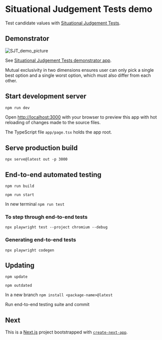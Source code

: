 # Situational Judgement Tests demo

Test candidate values with [Situational Judgement Tests](https://en.wikipedia.org/wiki/Situational_judgement_test). 


## Demonstrator

![SJT_demo_picture](https://user-images.githubusercontent.com/37618836/80912292-e13de580-8d33-11ea-82a0-cb2444e200a3.jpg)

See [Situational Judgement Tests demonstrator app](https://www.greenstem.uk/demo/sjt/).

Mutual exclusivity in two dimensions ensures user can only pick a single best option and a single worst option, which must also differ from each other. 


## Start development server

```bash
npm run dev
```

Open [http://localhost:3000](http://localhost:3000) with your browser to preview this app with hot reloading of changes made to the source files. 

The TypeScript file `app/page.tsx` holds the app root. 


## Serve production build
`npx serve@latest out -p 3000` 


## End-to-end automated testing
`npm run build` 

`npm run start` 

In new terminal 
`npm run test` 

### To step through end-to-end tests
`npx playwright test --project chromium --debug`

### Generating end-to-end tests
`npx playwright codegen`

## Updating
`npm update` 

`npm outdated` 

In a new branch 
`npm install <package-name>@latest` 

Run end-to-end testing suite and commit 


## Next 
This is a [Next.js](https://nextjs.org) project bootstrapped with [`create-next-app`](https://nextjs.org/docs/app/api-reference/cli/create-next-app). 
